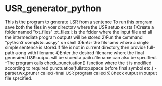 # USR_generator_python
This is the program to generate USR from a sentence
To run this program save both the files in your directory where the USR setup exists
1)Create a folder named "txt_files"
txt_files:It is the folder where the input file and all the intermediate program outputs will be stored
2)Run the command "python3 complete_usr.py" on shell
3)Enter the filename where a single simple sentence is stored.If file is not in current directory,then provide full-path along with filename
4)Enter the desired filename where the final generated USR output will be stored.a path+filename can also be specified.
-The program calls check_punctuation() function where the it is modified according to required punctuation(fullstop,space before final symbol etc.)
-parser,wx,pruner called
-final USR program called
5)Check output in output file specified.

